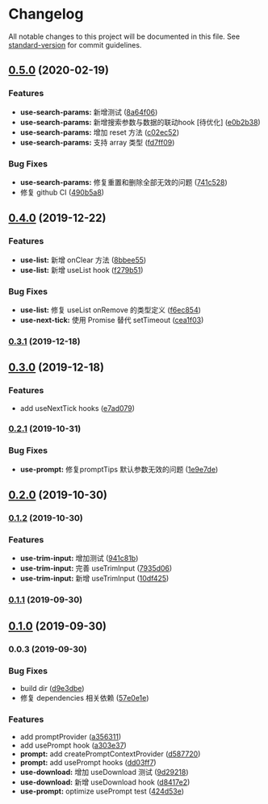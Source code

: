 # Changelog

All notable changes to this project will be documented in this file. See [standard-version](https://github.com/conventional-changelog/standard-version) for commit guidelines.

## [0.5.0](https://github.com/lijinke666/react-7h-hooks/compare/v0.4.0...v0.5.0) (2020-02-19)


### Features

* **use-search-params:** 新增测试 ([8a64f06](https://github.com/lijinke666/react-7h-hooks/commit/8a64f06be0f1cf0cfcedf345cadff3bd891fc573))
* **use-search-params:** 新增搜索参数与数据的联动hook [待优化] ([e0b2b38](https://github.com/lijinke666/react-7h-hooks/commit/e0b2b380ba5042948bed356f9bea3dc22822aa06))
* **use-search-params:** 增加 reset 方法 ([c02ec52](https://github.com/lijinke666/react-7h-hooks/commit/c02ec52cea9a8345ea294c19659dcedeea1545ee))
* **use-search-params:** 支持 array 类型 ([fd7ff09](https://github.com/lijinke666/react-7h-hooks/commit/fd7ff09456ef63dcb92b517bddda89ff94cb5383))


### Bug Fixes

* **use-search-params:** 修复重置和删除全部无效的问题 ([741c528](https://github.com/lijinke666/react-7h-hooks/commit/741c52841779ed7c5824059de7b50855d1a55ce0))
* 修复 github CI ([490b5a8](https://github.com/lijinke666/react-7h-hooks/commit/490b5a858336ba218fb94437cfa8111472f8f640))

## [0.4.0](https://github.com/lijinke666/react-7h-hooks/compare/v0.3.1...v0.4.0) (2019-12-22)


### Features

* **use-list:** 新增 onClear 方法 ([8bbee55](https://github.com/lijinke666/react-7h-hooks/commit/8bbee5511230f35a95a6352c7ea4b14d067aeafb))
* **use-list:** 新增 useList hook ([f279b51](https://github.com/lijinke666/react-7h-hooks/commit/f279b5138cf5f9c5f0be3651e02fcd10b9bbd2a3))


### Bug Fixes

* **use-list:** 修复 useList onRemove 的类型定义 ([f6ec854](https://github.com/lijinke666/react-7h-hooks/commit/f6ec854693150cfc1ca20b1dd4a309acc3e9b587))
* **use-next-tick:** 使用 Promise 替代 setTimeout ([cea1f03](https://github.com/lijinke666/react-7h-hooks/commit/cea1f03afd31f1f6772d663b317303168d6d9bcb))

### [0.3.1](https://github.com/lijinke666/react-7h-hooks/compare/v0.3.0...v0.3.1) (2019-12-18)

## [0.3.0](https://github.com/lijinke666/react-7h-hooks/compare/v0.2.1...v0.3.0) (2019-12-18)


### Features

* add useNextTick hooks ([e7ad079](https://github.com/lijinke666/react-7h-hooks/commit/e7ad07971ff765a0cfe122a0b3c90cdcec08f9fc))

### [0.2.1](https://github.com/lijinke666/react-7h-hooks/compare/v0.2.0...v0.2.1) (2019-10-31)


### Bug Fixes

* **use-prompt:** 修复promptTips 默认参数无效的问题 ([1e9e7de](https://github.com/lijinke666/react-7h-hooks/commit/1e9e7de5162b05533d3cbe85d7cd764004793623))

## [0.2.0](https://github.com/lijinke666/react-7h-hooks/compare/v0.1.2...v0.2.0) (2019-10-30)

### [0.1.2](https://github.com/lijinke666/react-7h-hooks/compare/v0.1.1...v0.1.2) (2019-10-30)


### Features

* **use-trim-input:** 增加测试 ([941c81b](https://github.com/lijinke666/react-7h-hooks/commit/941c81b))
* **use-trim-input:** 完善 useTrimInput ([7935d06](https://github.com/lijinke666/react-7h-hooks/commit/7935d06))
* **use-trim-input:** 新增 useTrimInput ([10df425](https://github.com/lijinke666/react-7h-hooks/commit/10df425))

### [0.1.1](https://github.com/lijinke666/react-7h-hooks/compare/v0.1.0...v0.1.1) (2019-09-30)

## [0.1.0](https://github.com/lijinke666/react-7h-hooks/compare/v0.0.3...v0.1.0) (2019-09-30)

### 0.0.3 (2019-09-30)


### Bug Fixes

* build dir ([d9e3dbe](https://github.com/lijinke666/react-7h-hooks/commit/d9e3dbe))
* 修复 dependencies 相关依赖 ([57e0e1e](https://github.com/lijinke666/react-7h-hooks/commit/57e0e1e))


### Features

* add promptProvider ([a356311](https://github.com/lijinke666/react-7h-hooks/commit/a356311))
* add usePrompt hook ([a303e37](https://github.com/lijinke666/react-7h-hooks/commit/a303e37))
* **prompt:** add createPromptContextProvider ([d587720](https://github.com/lijinke666/react-7h-hooks/commit/d587720))
* **prompt:** add usePrompt hooks ([dd03ff7](https://github.com/lijinke666/react-7h-hooks/commit/dd03ff7))
* **use-download:** 增加 useDownload 测试 ([9d29218](https://github.com/lijinke666/react-7h-hooks/commit/9d29218))
* **use-download:** 新增 useDownload hook ([d8417e2](https://github.com/lijinke666/react-7h-hooks/commit/d8417e2))
* **use-prompt:** optimize usePrompt test ([424d53e](https://github.com/lijinke666/react-7h-hooks/commit/424d53e))
